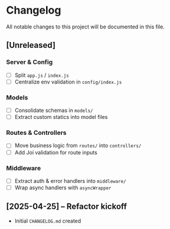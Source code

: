 # Changelog

All notable changes to this project will be documented in this file.

## [Unreleased]

### Server & Config

- [ ] Split `app.js` / `index.js`
- [ ] Centralize env validation in `config/index.js`

### Models

- [ ] Consolidate schemas in `models/`
- [ ] Extract custom statics into model files

### Routes & Controllers

- [ ] Move business logic from `routes/` into `controllers/`
- [ ] Add Joi validation for route inputs

### Middleware

- [ ] Extract auth & error handlers into `middleware/`
- [ ] Wrap async handlers with `asyncWrapper`

## [2025-04-25] – Refactor kickoff

- Initial `CHANGELOG.md` created
